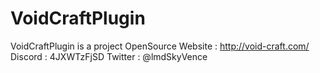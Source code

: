 # VoidCraftPlugin
VoidCraftPlugin is a project OpenSource
Website : http://void-craft.com/
Discord : 4JXWTzFjSD
Twitter : @lmdSkyVence
